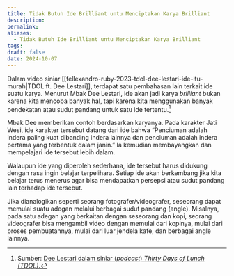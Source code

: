 ```yaml
---
title: Tidak Butuh Ide Brilliant untu Menciptakan Karya Brilliant
description: 
permalink: 
aliases:
  - Tidak Butuh Ide Brilliant untu Menciptakan Karya Brilliant
tags: 
draft: false
date: 2024-10-07
---
```

Dalam video siniar [[fellexandro-ruby-2023-tdol-dee-lestari-ide-itu-murah|TDOL ft. Dee Lestari]], terdapat satu pembahasan lain terkait ide suatu karya. Menurut Mbak Dee Lestari, ide akan jadi karya *brilliant* bukan karena kita mencoba banyak hal, tapi karena kita menggunakan banyak pendekatan atau sudut pandang untuk satu ide tertentu.[^1]

Mbak Dee memberikan contoh berdasarkan karyanya. Pada karakter Jati Wesi, ide karakter tersebut datang dari ide bahwa “Penciuman adalah indera paling kuat dibanding indera lainnya dan penciuman adalah indera pertama yang terbentuk dalam janin.” Ia kemudian membayangkan dan mempelajari ide tersebut lebih dalam.

Walaupun ide yang diperoleh sederhana, ide tersebut harus didukung dengan rasa ingin belajar terpelihara. Setiap ide akan berkembang jika kita belajar terus menerus agar bisa mendapatkan persepsi atau sudut pandang lain terhadap ide tersebut.

Jika dianalogikan seperti seorang fotografer/videografer, seseorang dapat memulai suatu adegan melalui berbagai sudut pandang (angle). Misalnya, pada satu adegan yang berkaitan dengan seseorang dan kopi, seorang videografer bisa mengambil video dengan memulai dari kopinya, mulai dari proses pembuatannya, mulai dari luar jendela kafe, dan berbagai angle lainnya.

[^1]: Sumber: [Dee Lestari dalam siniar (*podcast*) *Thirty Days of Lunch (TDOL)*.](https://www.youtube.com/watch?v=EU50W0GKeso)